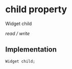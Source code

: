 


# child property







Widget child
  
_<span class="feature">read / write</span>_






## Implementation

```dart
Widget child;
```







